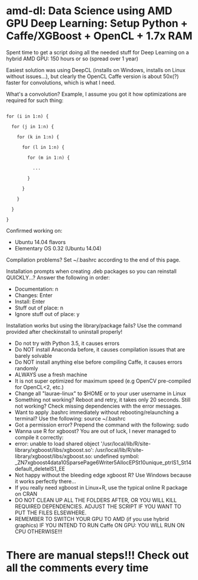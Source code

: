 # amd-dl: Data Science using AMD GPU Deep Learning: Setup Python + Caffe/XGBoost + OpenCL + 1.7x RAM #

Spent time to get a script doing all the needed stuff for Deep Learning on a hybrid AMD GPU: 150 hours or so (spread over 1 year)

Easiest solution was using DeepCL (installs on Windows, installs on Linux without issues...), but clearly the OpenCL Caffe version is about 50x(?) faster for convolutions, which is what I need.

What's a convolution? Example, I assume you got it how optimizations are required for such thing:

```

for (i in 1:n) {

  for (j in 1:n) {
  
    for (k in 1:n) {
    
      for (l in 1:n) {
      
        for (m in 1:n) {
        
          ...
          
        }
        
      }
      
    }
    
  }
  
}

```

Confirmed working on:
* Ubuntu 14.04 flavors
* Elementary OS 0.32 (Ubuntu 14.04)

Compilation problems? Set ~/.bashrc according to the end of this page.

Installation prompts when creating .deb packages so you can reinstall QUICKLY...? Answer the following in order:
  
* Documentation: n
* Changes: Enter
* Install: Enter
* Stuff out of place: n
* Ignore stuff out of place: y

Installation works but using the library/package fails? Use the command provided after checkinstall to uninstall properly!

* Do not try with Python 3.5, it causes errors
* Do NOT install Anaconda before, it causes compilation issues that are barely solvable
* Do NOT install anything else before compiling Caffe, it causes errors randomly
* ALWAYS use a fresh machine
* It is not super optimized for maximum speed (e.g OpenCV pre-compiled for OpenCL<2, etc.)
* Change all "laurae-linux" to $HOME or to your user username in Linux
* Something not working? Reboot and retry, it takes only 20 seconds. Still not working? Check missing dependencies with the error messages.
* Want to apply .bashrc immediately without rebooting/relaunching a terminal? Use the following: source ~/.bashrc
* Got a permission error? Prepend the command with the following: sudo
* Wanna use R for xgboost? You are out of luck, I never managed to compile it correctly:
* error: unable to load shared object '/usr/local/lib/R/site-library/xgboost/libs/xgboost.so': /usr/local/lib/R/site-library/xgboost/libs/xgboost.so: undefined symbol: _ZN7xgboost4data10SparsePage6Writer5AllocEPSt10unique_ptrIS1_St14default_deleteIS1_EE
* Not happy without the bleeding edge xgboost R? Use Windows because it works perfectly there...
* If you really need xgboost in Linux+R, use the typical online R package on CRAN
* DO NOT CLEAN UP ALL THE FOLDERS AFTER, OR YOU WILL KILL REQUIRED DEPENDENCIES. ADJUST THE SCRIPT IF YOU WANT TO PUT THE FILES ELSEWHERE.
* REMEMBER TO SWITCH YOUR GPU TO AMD (if you use hybrid graphics) IF YOU INTEND TO RUN Caffe ON GPU: YOU WILL RUN ON CPU OTHERWISE!!!

# There are manual steps!!! Check out all the comments every time #
